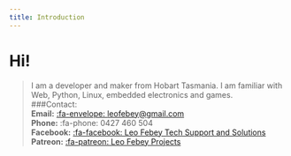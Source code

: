 ```yaml
---
title: Introduction
---
```

# Hi!

> I am a developer and maker from Hobart Tasmania. I am familiar with Web, Python, Linux, embedded electronics and games.  
> ###Contact:  
> **Email:** [:fa-envelope: leofebey@gmail.com](leofebey@gmail.com)  
> **Phone:** :fa-phone: 0427 460 504   
> **Facebook:** [:fa-facebook: Leo Febey Tech Support and Solutions](http://www.facebook.com/leofebeytech) 
> **Patreon:** [:fa-patreon: Leo Febey Projects](https://www.patreon.com/leofebeyprojects)

